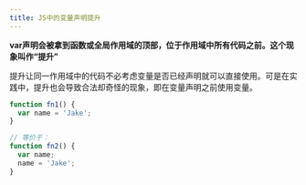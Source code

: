 ```yaml
---
title: JS中的变量声明提升
---
```


**var声明会被拿到函数或全局作用域的顶部，位于作用域中所有代码之前。这个现象叫作“提升”**

提升让同一作用域中的代码不必考虑变量是否已经声明就可以直接使用。可是在实践中，提升也会导致合法却奇怪的现象，即在变量声明之前使用变量。

```js
function fn1() {
  var name = 'Jake';
}

// 等价于：
function fn2() {
  var name;
  name = 'Jake';
}
```